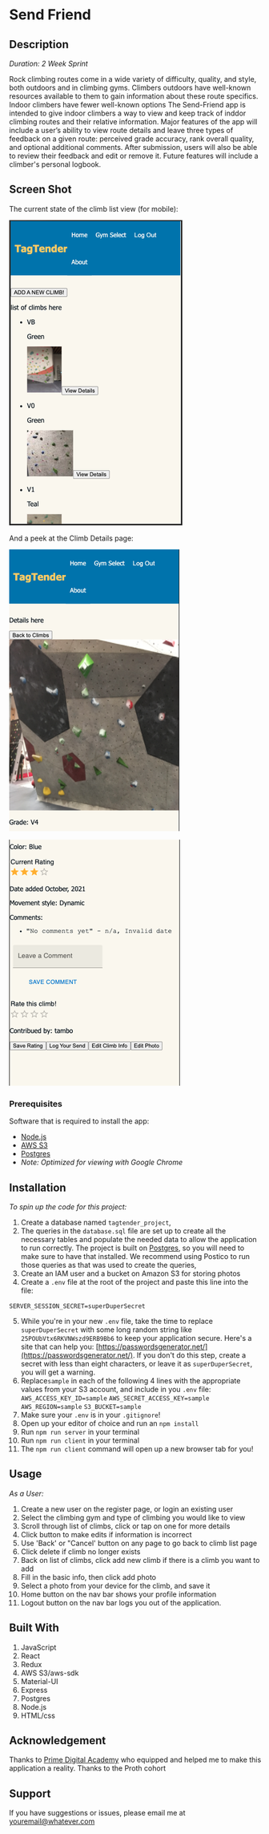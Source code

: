 
# Send Friend

## Description

_Duration: 2 Week Sprint_

Rock climbing routes come in a wide variety of difficulty, quality, and style, both outdoors and in climbing gyms. Climbers outdoors have well-known resources available to them to gain information about these route specifics. Indoor climbers have fewer well-known options
The Send-Friend app is intended to give indoor climbers a way to view and keep track of inddor climbing routes and their relative information. Major features of the app will include a user’s ability to view route details and leave three types of feedback on a given route: perceived grade accuracy, rank overall quality, and optional additional comments. After submission, users will also be able to review their feedback and edit or remove it. Future features will include a climber's personal logbook.


## Screen Shot

The current state of the climb list view (for mobile):

![List_Page](public/images/ClimbListView_a.png)

And a peek at the Climb Details page:

![Climb_Details_1](public/images/Details_View_1.png)

![Climb_Details_1](public/images/Details_View_2.png)

### Prerequisites

Software that is required to install the app:

- [Node.js](https://nodejs.org/en/)
- [AWS S3](https://s3.console.aws.amazon.com/s3/home)
- [Postgres](https://www.postgresql.org/download/)
- _Note: Optimized for viewing with Google Chrome_


## Installation

*To spin up the code for this project:*

1. Create a database named `tagtender_project`,
2. The queries in the `database.sql` file are set up to create all the necessary tables and populate the needed data to allow the application to run correctly. The project is built on [Postgres](https://www.postgresql.org/download/), so you will need to make sure to have that installed. We recommend using Postico to run those queries as that was used to create the queries, 
3. Create an IAM user and a bucket on Amazon S3 for storing photos
4. Create a `.env` file at the root of the project and paste this line into the file:
  ```
  SERVER_SESSION_SECRET=superDuperSecret
  ```
5. While you're in your new `.env` file, take the time to replace `superDuperSecret` with some long random string like `25POUbVtx6RKVNWszd9ERB9Bb6` to keep your application secure. Here's a site that can help you: [https://passwordsgenerator.net/](https://passwordsgenerator.net/). If you don't do this step, create a secret with less than eight characters, or leave it as `superDuperSecret`, you will get a warning.
6.  Replace`sample` in each of the following 4 lines  with the appropriate values from your S3 account, and include in you `.env`   file:  
    `AWS_ACCESS_KEY_ID=sample`
    `AWS_SECRET_ACCESS_KEY=sample`
    `AWS_REGION=sample`
    `S3_BUCKET=sample`
7. Make sure your `.env` is in your `.gitignore`!
8. Open up your editor of choice and run an `npm install`
9. Run `npm run server` in your terminal
10. Run `npm run client` in your terminal
11. The `npm run client` command will open up a new browser tab for you!
 


## Usage

*As a User:*
1. Create a new user on the register page, or login an existing user
2. Select the climbing gym and type of climbing you would like to view
3. Scroll through list of climbs, click or tap on one for more details
4. Click button to make edits if information is incorrect
5. Use 'Back' or "Cancel' button on any page to go back to climb list page
5. Click delete if climb no longer exists
6. Back on list of climbs, click add new climb if there is a climb you want to add
7. Fill in the basic info, then click add photo
8. Select a photo from your device for the climb, and save it
9. Home button on the nav bar shows your profile information
10. Logout button on the nav bar logs you out of the application.


## Built With


1. JavaScript
2. React
3. Redux
4. AWS S3/aws-sdk
5. Material-UI
6. Express
7. Postgres
8. Node.js
9. HTML/css



## Acknowledgement
Thanks to [Prime Digital Academy](www.primeacademy.io) who equipped and helped me to make this application a reality. Thanks to the Proth cohort

## Support
If you have suggestions or issues, please email me at [youremail@whatever.com](www.google.com)